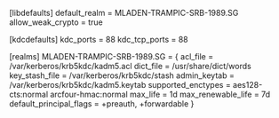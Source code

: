 [libdefaults]
default_realm = MLADEN-TRAMPIC-SRB-1989.SG
allow_weak_crypto = true

[kdcdefaults]
 kdc_ports = 88
 kdc_tcp_ports = 88

[realms]
 MLADEN-TRAMPIC-SRB-1989.SG = {
  acl_file = /var/kerberos/krb5kdc/kadm5.acl
  dict_file = /usr/share/dict/words
  key_stash_file = /var/kerberos/krb5kdc/stash
  admin_keytab = /var/kerberos/krb5kdc/kadm5.keytab
  supported_enctypes = aes128-cts:normal arcfour-hmac:normal 
  max_life = 1d
  max_renewable_life = 7d
  default_principal_flags = +preauth, +forwardable
 }
